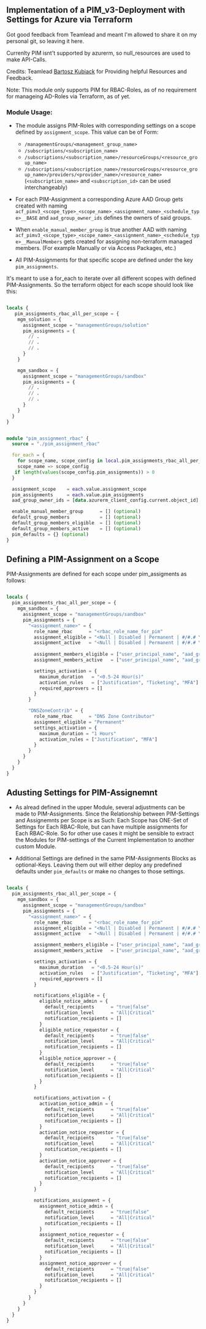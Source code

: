 ## Implementation of a PIM_v3-Deployment with Settings for Azure via Terraform
Got good feedback from Teamlead and meant I'm allowed to share it on my personal git, so leaving it here.

Currenlty PIM isnt't supported by azurerm, so null_resources are used to make API-Calls.

Credits: Teamlead [Bartosz Kubiack](https://www.linkedin.com/mwlite/in/bartoszkubiak-it)
for Providing helpful Resources and Feedback.

Note: 
This module only supports PIM for RBAC-Roles, as of no requirement for manageing AD-Roles via Terraform, as of yet.

### Module Usage:

- The module assigns PIM-Roles with corresponding settings on a scope defined by `assignment_scope`. This value can be of Form:
   - `/managementGroups/<management_group_name>`
   - `/subscriptions/<subscription_name>`
   - `/subscriptions/<subscription_name>/resourceGroups/<resource_group_name>`
   - `/subscriptions/<subscription_name>/resourceGroups/<resource_group_name>/providers/<provider_name>/<resource_name>`
   (`<subscription_name>` and `<subscription_id>` can be used interchangeably) 

- For each PIM-Assignment a corresponding Azure AAD Group gets created with naming `acf_pimv3_<scope_type>_<scope_name>_<assignment_name>_<schedule_type>__BASE` and `aad_group_owner_ids` defines the owners of said groups.

- When `enable_manual_member_group` is true another AAD with naming `acf_pimv3_<scope_type>_<scope_name>_<assignment_name>_<schedule_type>__ManualMembers` gets created for assigning non-terraform managed members. (For example Manually or via Access Packages, etc.)

- All PIM-Assignments for that specific scope are defined under the key `pim_assignments`.


It's meant to use a for_each to iterate over all different scopes with defined PIM-Assignments. So the terraform object for each scope should look like this:



```terraform

locals {
   pim_assignments_rbac_all_per_scope = {
    mgm_solution = {
      assignment_scope = "managementGroups/solution"
      pim_assignments = {
        // .
        // .
        // .
      }
    }

    mgm_sandbox = {
      assignment_scope = "managementGroups/sandbox"
      pim_assignments = {
        // .
        // .
        // .
      }
    }
  }
}


module "pim_assignment_rbac" {
  source = "./pim_assignment_rbac"

  for_each = {
    for scope_name, scope_config in local.pim_assignments_rbac_all_per_scope :
    scope_name => scope_config
   if length(values(scope_config.pim_assignments)) > 0
  }

  assignment_scope    = each.value.assignment_scope
  pim_assignments     = each.value.pim_assignments
  aad_group_owner_ids = [data.azurerm_client_config.current.object_id]

  enable_manual_member_group      = [] (optional)
  default_group_members           = [] (optional)
  default_group_members_eligible  = [] (optional)
  default_group_members_active    = [] (optional)
  pim_defaults = {} (optional)
}

```



## Defining a PIM-Assignment on a Scope

PIM-Assignments are defined for each scope under pim_assigments as follows:

```terraform

locals {
  pim_assignments_rbac_all_per_scope = {
    mgm_sandbox = {
      assignment_scope = "managementGroups/sandbox"
      pim_assignments = {
        "<assignment_name>" = {
          role_name_rbac      = "<rbac_role_name_for_pim"
          assignment_eligible = "<Null | Disabled | Permanent | #/#.# Year(s) | #/#.# Month(s) | #/#.# Day(s)" // Assignment length for eligible assignments
          assignment_active   = "<Null | Disabled | Permanent | #/#.# Year(s) | #/#.# Month(s) | #/#.# Day(s)" // Assignment length for active assignments (can be 1 Month(s) or 1.5 Month(s), etc.)
          
          assignment_members_eligible = ["user_principal_name", "aad_group_name", "obejct_id"]
          assignment_members_active   = ["user_principal_name", "aad_group_name", "obejct_id"]

          settings_activation = {
            maximum_duration   = "<0.5-24 Hour(s)"                     // Maximum Activation length for eligible assignment activations
            activation_rules   = ["Justification", "Ticketing", "MFA"] // Activation Rules for eligible assignment activations
            required_approvers = []                                    // Email_list|aad_group_names of additional required approvers
          }
        }

        "DNSZoneContrib" = {
          role_name_rbac      = "DNS Zone Contributor"
          assignment_eligible = "Permanent"
          settings_activation = {
            maximum_duration = "1 Hours"
            activation_rules = ["Justification", "MFA"]
          }
        }
      }
    }
  }
}

```




## Adusting Settings for PIM-Assignemnt

- As alread defined in the upper Module, several adjustments can be made to PIM-Assignments. Since the Relationship between PIM-Settings and Assignemnts per Scope is as Such: Each Scope has ONE-Set of Settings for Each RBAC-Role, but can have multiple assignments for Each RBAC-Role. So for other use cases it might be sensible to extract the Modules for PIM-settings of the Current Implementation to another custom Module.

- Additional Settings are defined in the same PIM-Assignments Blocks as optional-Keys. Leaving them out will either deploy any predefined defaults under `pim_defaults` or make no changes to those settings.



```terraform

locals {
  pim_assignments_rbac_all_per_scope = {
    mgm_sandbox = {
      assignment_scope = "managementGroups/sandbox"
      pim_assignments = {
        "<assignment_name>" = {
          role_name_rbac      = "<rbac_role_name_for_pim"
          assignment_eligible = "<Null | Disabled | Permanent | #/#.# Year(s) | #/#.# Month(s) | #/#.# Day(s)" // Assignment length for eligible assignments
          assignment_active   = "<Null | Disabled | Permanent | #/#.# Year(s) | #/#.# Month(s) | #/#.# Day(s)" // Assignment length for active assignments (can be 1 Month(s) or 1.5 Month(s), etc.)

          assignment_members_eligible = ["user_principal_name", "aad_group_name", "obejct_id"]
          assignment_members_active   = ["user_principal_name", "aad_group_name", "obejct_id"]

          settings_activation = {
            maximum_duration   = "<0.5-24 Hour(s)"                     // Maximum Activation length for eligible assignment activations
            activation_rules   = ["Justification", "Ticketing", "MFA"] // Activation Rules for eligible assignment activations
            required_approvers = []                                    // Email_list|aad_group_names of additional required approvers
          }

          notifications_eligible = {
            eligible_notice_admin = {
              default_recipients      = "true|false"
              notification_level      = "All|Critical"
              notification_recipients = []
            }
            eligible_notice_requestor = {
              default_recipients      = "true|false"
              notification_level      = "All|Critical"
              notification_recipients = []
            }
            eligible_notice_approver = {
              default_recipients      = "true|false"
              notification_level      = "All|Critical"
              notification_recipients = []
            }
          }

          notifications_activation = {
            activation_notice_admin = {
              default_recipients      = "true|false"
              notification_level      = "All|Critical"
              notification_recipients = []
            }
            activation_notice_requestor = {
              default_recipients      = "true|false"
              notification_level      = "All|Critical"
              notification_recipients = []
            }
            activation_notice_approver = {
              default_recipients      = "true|false"
              notification_level      = "All|Critical"
              notification_recipients = []
            }
          }

          notifications_assignment = {
            assignment_notice_admin = {
              default_recipients      = "true|false"
              notification_level      = "All|Critical"
              notification_recipients = []
            }
            assignment_notice_requestor = {
              default_recipients      = "true|false"
              notification_level      = "All|Critical"
              notification_recipients = []
            }
            assignment_notice_approver = {
              default_recipients      = "true|false"
              notification_level      = "All|Critical"
              notification_recipients = []
            }
          }
        }
      }
    }
  }
}

```

